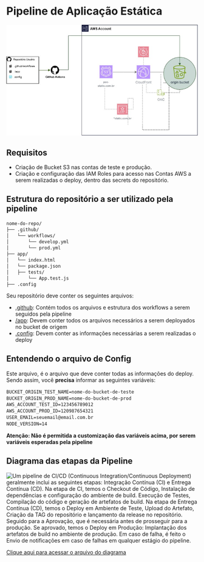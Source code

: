 # Pipeline de Aplicação Estática

![Fluxo da Pipeline de Aplicação, onde é possível entender a configuração dada a estrutura de repositório do usuario, iniciando um trigger no GitHub Actions, seguindo para o deploy na conta AWS. Este Deploy, necessita de um Bucket S3 pré existente, ao qual, poderá ser utilizado com a arquitetura sugerida: Route53, Certificado ACM, CloudFront com origem neste Bucket que irá conter os arquivos. Para garantir segurança, o CloudFront pode-se integrar com WAF e OAC, para que tenha acesso exclusivo ao Bucket.](/docs/poc.jpg)

## Requisitos 
- Criação de Bucket S3 nas contas de teste e produção.
- Criação e configuração das IAM Roles para acesso nas Contas AWS a serem realizadas o deploy, dentro das secrets do repositório.

## Estrutura do repositório a ser utilizado pela pipeline

```plaintext
nome-do-repo/
├── .github/
│   └── workflows/
│       └── develop.yml
│       └── prod.yml
├── app/
│   └── index.html
│   └── package.json
│   ├── tests/
│       └── App.test.js
├── .config
```

Seu repositório deve conter os seguintes arquivos:
- [.github](/.github): Contém todos os arquivos e estrutura dos workflows a serem seguidos pela pipeline
- [/app](/app/): Devem conter todos os arquivos necessários a serem deployados no bucket de origem
- [.config](.config): Devem conter as informações necessárias a serem realizadas o deploy

## Entendendo o arquivo de Config
Este arquivo, é o arquivo que deve conter todas as informações do deploy. Sendo assim, você **precisa** informar as seguintes variáveis:

```txt
BUCKET_ORIGIN_TEST_NAME=nome-do-bucket-de-teste
BUCKET_ORIGIN_PROD_NAME=nome-do-bucket-de-prod
AWS_ACCOUNT_TEST_ID=123456789012
AWS_ACCOUNT_PROD_ID=120987654321
USER_EMAIL=seuemail@email.com.br
NODE_VERSION=14
```

**Atenção: Não é permitida a customização das variáveis acima, por serem variáveis esperadas pela pipeline**

## Diagrama das etapas da Pipeline 

![Um pipeline de CI/CD (Continuous Integration/Continuous Deployment) geralmente inclui as seguintes etapas: Integração Contínua (CI) e Entrega Contínua (CD). Na etapa de CI, temos o Checkout de Código, Instalação de dependências e configuração do ambiente de build. Execução de Testes, Compilação do código e geração de artefatos de build. Na etapa de Entrega Contínua (CD), temos o Deploy em Ambiente de Teste, Upload do Artefato, Criação da TAG do repositório e lançamento da release no repositório. Seguido para a Aprovação, que é necessária antes de prosseguir para a produção. Se aprovado, temos o Deploy em Produção: Implantação dos artefatos de build no ambiente de produção. Em caso de falha, é feito o Envio de notificações em caso de falhas em qualquer estágio do pipeline.](/docs/diagrama.png)

[Clique aqui para acessar o arquivo do diagrama](/docs/diagramas.drawio)





